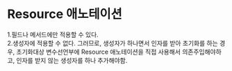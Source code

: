 # Resource 애노테이션  
1.필드나 메서드에만 적용할 수 있다.  
2.생성자에 적용할 수 없다. 그러므로, 생성자가 하나면서 인자를 받아 초기화를 하는 경우, 초기화대상 변수선언부에 Resource 애노테이션을 직접 사용해서 의존주입해야하고, 인자를 받지 않는 생성자를 하나 추가해야함.
